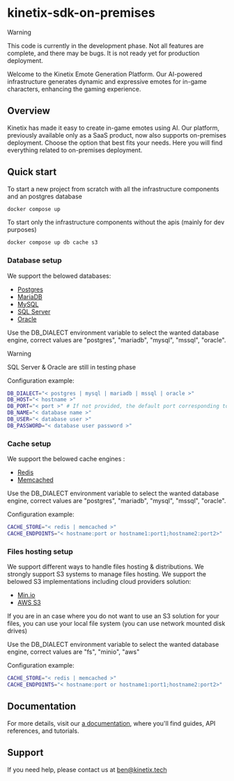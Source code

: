 # kinetix-sdk-on-premises

> [!WARNING]  
> This code is currently in the development phase.
> Not all features are complete, and there may be bugs.
> It is not ready yet for production deployment.

Welcome to the Kinetix Emote Generation Platform.
Our AI-powered infrastructure generates dynamic and expressive emotes for in-game characters, enhancing the gaming experience.

## Overview

Kinetix has made it easy to create in-game emotes using AI.
Our platform, previously available only as a SaaS product, now also supports on-premises deployment.
Choose the option that best fits your needs.
Here you will find everything related to on-premises deployment.

## Quick start

To start a new project from scratch with all the infrastructure components and an postgres database

```sh
docker compose up
```

To start only the infrastructure components without the apis (mainly for dev purposes)

```sh
docker compose up db cache s3
```

### Database setup

We support the belowed databases:

- [Postgres](https://www.postgresql.org/)
- [MariaDB](https://mariadb.org/)
- [MySQL](https://www.mysql.com/)
- [SQL Server](https://www.microsoft.com/sql-server/sql-server-2022)
- [Oracle](https://www.oracle.com/database/)

Use the DB_DIALECT environment variable to select the wanted database engine,
correct values are "postgres", "mariadb", "mysql", "mssql", "oracle".

> [!WARNING]  
> SQL Server & Oracle are still in testing phase

Configuration example:

```sh
DB_DIALECT="< postgres | mysql | mariadb | mssql | oracle >"
DB_HOST="< hostname >"
DB_PORT="< port >" # If not provided, the default port corresponding to the provided dialect will be set automatically
DB_NAME="< database name >"
DB_USER="< database user >"
DB_PASSWORD="< database user password >"
```

### Cache setup

We support the belowed cache engines :

- [Redis](https://redis.io/)
- [Memcached](https://memcached.org/)

Use the DB_DIALECT environment variable to select the wanted database engine,
correct values are "postgres", "mariadb", "mysql", "mssql", "oracle".

Configuration example:

```sh
CACHE_STORE="< redis | memcached >"
CACHE_ENDPOINTS="< hostname:port or hostname1:port1;hostname2:port2>"
```

### Files hosting setup

We support different ways to handle files hosting & distributions.
We strongly support S3 systems to manage files hosting.
We support the belowed S3 implementations including cloud providers solution:

- [Min.io](https://min.io/)
- [AWS S3](https://aws.amazon.com/s3/)

If you are in an case where you do not want to use an S3 solution for your files, you can use your local file system (you can use network mounted disk drives)

Use the DB_DIALECT environment variable to select the wanted database engine,
correct values are "fs", "minio", "aws"

Configuration example:

```sh
CACHE_STORE="< redis | memcached >"
CACHE_ENDPOINTS="< hostname:port or hostname1:port1;hostname2:port2>"
```

## Documentation

For more details, visit our [a documentation](https://stackoverflow.com/questions/19633531/configure-msbuild-output-path), where you'll find guides, API references, and tutorials.

## Support

If you need help, please contact us at [ben@kinetix.tech](mailto=ben@kinetix.tech)
